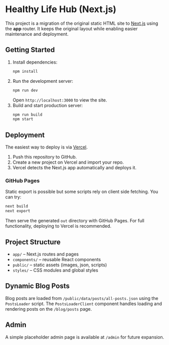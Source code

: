 # Healthy Life Hub (Next.js)

This project is a migration of the original static HTML site to [Next.js](https://nextjs.org/) using the **app** router. It keeps the original layout while enabling easier maintenance and deployment.

## Getting Started

1. Install dependencies:
   ```bash
   npm install
   ```
2. Run the development server:
   ```bash
   npm run dev
   ```
   Open `http://localhost:3000` to view the site.
3. Build and start production server:
   ```bash
   npm run build
   npm start
   ```

## Deployment

The easiest way to deploy is via [Vercel](https://vercel.com/).

1. Push this repository to GitHub.
2. Create a new project on Vercel and import your repo.
3. Vercel detects the Next.js app automatically and deploys it.

### GitHub Pages

Static export is possible but some scripts rely on client side fetching. You can try:

```bash
next build
next export
```

Then serve the generated `out` directory with GitHub Pages. For full functionality, deploying to Vercel is recommended.

## Project Structure

- `app/` – Next.js routes and pages
- `components/` – reusable React components
- `public/` – static assets (images, json, scripts)
- `styles/` – CSS modules and global styles

## Dynamic Blog Posts

Blog posts are loaded from `/public/data/posts/all-posts.json` using the `PostsLoader` script. The `PostsLoaderClient` component handles loading and rendering posts on the `/blog/posts` page.

## Admin

A simple placeholder admin page is available at `/admin` for future expansion.
